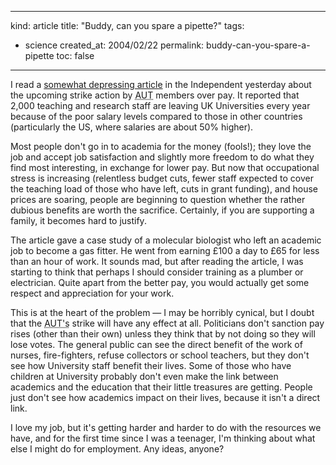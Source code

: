 -----
kind: article
title: "Buddy, can you spare a pipette?"
tags:
- science
created_at: 2004/02/22
permalink: buddy-can-you-spare-a-pipette
toc: false
-----

<p>I read a <a href="http://education.independent.co.uk/news/story.jsp?story=493567" title="Education Independent">somewhat depressing article</a> in the Independent yesterday about the upcoming strike action by <abbr title="Association of University Teachers">AUT</abbr> members over pay. It reported that 2,000 teaching and research staff are leaving UK Universities every year because of the poor salary levels compared to those in other countries (particularly the US, where salaries are about 50% higher).</p>
<p>Most people don't go in to academia for the money (fools!); they love the job and accept job satisfaction and slightly more freedom to do what they find most interesting, in exchange for lower pay. But now that occupational stress is increasing (relentless budget cuts, fewer staff expected to cover the teaching load of those who have left, cuts in grant funding), and house prices are soaring, people are beginning to question whether the rather dubious benefits are worth the sacrifice. Certainly, if you are supporting a family, it becomes hard to justify.</p>

<p>The article gave a case study of a molecular biologist who left an academic job to become a gas fitter. He went from earning &pound;100 a day to &pound;65 for less than an hour of work. It sounds mad, but after reading the article, I was starting to think that perhaps I should consider training as a plumber or electrician. Quite apart from the better pay, you would actually get some respect and appreciation for your work.</p>
<p>This is at the heart of the problem &mdash; I may be horribly cynical, but I doubt that the <abbr title="Association of University Teachers">AUT's</abbr> strike will have any effect at all. Politicians don't sanction pay rises (other than their own) unless they think that by not doing so they will lose votes. The general public can see the direct benefit of the work of nurses, fire-fighters, refuse collectors or school teachers, but they don't see how University staff benefit their lives. Some of those who have children at University probably don't even make the link between academics and the education that their little treasures are getting. People just don't see how academics impact on their lives, because it isn't a direct link.</p>
<p>I love my job, but it's getting harder and harder to do with the resources we have, and for the first time since I was a teenager, I'm thinking about what else I might do for employment. Any ideas, anyone?</p>
